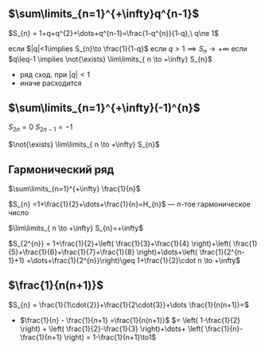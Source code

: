 ## $\sum\limits_{n=1}^{+\infty}q^{n-1}$

$S_{n} = 1+q+q^{2}+\dots+q^{n-1}=\frac{1-q^{n}}{1-q},\ q\ne 1$

если $|q|<1\implies S_{n}\to \frac{1}{1-q}$
если $q>1 \implies S_{n} \to +\infty$
если $q\leq-1 \implies \not{\exists} \lim\limits_{ n \to +\infty} S_{n}$
* ряд сход. при $|q|<1$
* иначе расходится
## $\sum\limits_{n=1}^{+\infty}(-1)^{n}$

$S_{2n} =0$
$S_{2n-1}=-1$

$\not{\exists} \lim\limits_{ n \to +\infty} S_{n}$

## Гармонический ряд

$\sum\limits_{n=1}^{+\infty} \frac{1}{n}$

$S_{n} =1+\frac{1}{2}+\dots+\frac{1}{n}=H_{n}$ — $n$-тое гармоническое число

$\lim\limits_{ n \to +\infty} S_{n}=+\infty$

$S_{2^{n}} = 1+\frac{1}{2}+\left( \frac{1}{3}+\frac{1}{4} \right)+\left( \frac{1}{5}+\frac{1}{6}+\frac{1}{7}+\frac{1}{8} \right)+\dots+\left( \frac{1}{2^{n-1}+1} +\dots+\frac{1}{2^{n}}\right)\geq 1+\frac{1}{2}\cdot n \to +\infty$

## $\frac{1}{n(n+1)}$

$S_{n} = \frac{1}{1\cdot{2}}+\frac{1}{2\cdot{3}}+\dots \frac{1}{n(n+1)}=$
* $\frac{1}{n} - \frac{1}{n+1}  =\frac{1}{n(n+1)}$
$= \left( 1-\frac{1}{2} \right) + \left( \frac{1}{2}-\frac{1}{3} \right)+\dots+ \left( \frac{1}{n}-\frac{1}{n+1} \right) = 1-\frac{1}{n+1}\to1$
